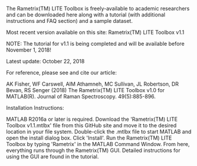 The Rametrix(TM) LITE Toolbox is freely-available to academic researchers and can be downloaded here along with a tutorial (with additional instructions and FAQ section) and a sample dataset. 

Most recent version available on this site: Rametrix(TM) LITE Toolbox v1.1

NOTE: The tutorial for v1.1 is being completed and will be available before November 1, 2018!

Latest update: October 22, 2018

For reference, please see and cite our article:

AK Fisher, WF Carswell, AIM Athamneh, MC Sullivan, JL Robertson, DR Bevan, RS Senger (2018) The Rametrix(TM) LITE Toolbox v1.0 for MATLAB(R). Journal of Raman Spectroscopy. 49(5):885-896.

Installation Instructions:

MATLAB R2016a or later is required. Download the 'Rametrix(TM) LITE Toolbox v1.1.mtlbx' file from this GitHub site and move it to the desired location in your file system. Double-click the .mtlbx file to start MATLAB and open the install dialog box. Click 'Install'. Run the Rametrix(TM) LITE Toolbox by typing 'Rametrix' in the MATLAB Command Window. From here, everything runs through the Rametrix(TM) GUI. Detailed instructions for using the GUI are found in the tutorial.
